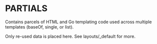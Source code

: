 # PARTIALS

Contains parcels of HTML and Go templating code used across multiple templates (baseOf, single, or list).

Only re-used data is placed here. See layouts/_default for more.